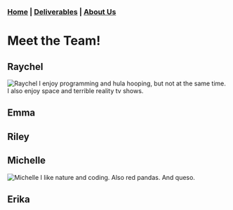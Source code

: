 ### [Home](https://mlpearson4.github.io/VastCast/) | [Deliverables](https://mlpearson4.github.io/VastCast/Deliverables.html) | [About Us](https://mlpearson4.github.io/VastCast/AboutUs.html)

# Meet the Team!

## Raychel

![Raychel](goo.gl/4jTX8f)
I enjoy programming and hula hooping, but not at the same time. I also enjoy space and terrible reality tv shows.

## Emma

## Riley

## Michelle

![Michelle](http://bit.ly/2Hjdx0n) I like nature and coding. Also red pandas. And queso.

## Erika
